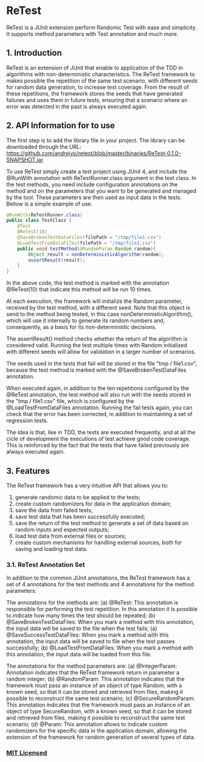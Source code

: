 # ReTest
ReTest is a JUnit extension perform Randomic Test with ease and simplicity. It supports method parameters with Test annotation and much more.

## 1.	Introduction
ReTest is an extension of JUnit that enable to application of the TDD in algorithms with non-deterministic characteristics.
The ReTest framework to makes possible the repetition of the same test scenario, with different seeds for random data generation, to increase test coverage. From the result of these repetitions, the framework stores the seeds that have generated failures and uses them in future tests, ensuring that a scenario where an error was detected in the past is always executed again.

## 2.	API Information for to use

The first step is to add the library file in your project. The library can be downloaded through the URL: https://github.com/andreivo/retest/blob/master/binaries/ReTest-0.1.0-SNAPSHOT.jar

To use ReTest simply create a test project using JUnit 4, and include the @RunWith annotation with ReTestRunner.class argument in the test class.
In the test methods, you need include configuration annotations on the method and on the parameters that you want to be generated and managed by the tool. These parameters are then used as input data in the tests. Bellow is a simple example of use.

```java
@RunWith(ReTestRunner.class)
public class TestClazz {
	@Test
	@ReTest(10)
	@SaveBrokenTestDataFiles(filePath = "/tmp/file1.csv")
	@LoadTestFromDataFiles(filePath = "/tmp/file1.csv")
	public void testMethod(@RandomParam Random random){
		Object result = nonDeterministicAlgorithm(random);
		assertResult(result);
	}
}
```
In the above code, the test method is marked with the annotation @ReTest(10) that indicate this method will be run 10 times. 

At each execution, the framework will initialize the Random parameter, received by the test method, with a different seed. Note that this object is send to the method being tested, in this case nonDeterministicAlgorithm(), which will use it internally to generate its random numbers and, consequently, as a basis for its non-deterministic decisions. 

The assertResult() method checks whether the return of the algorithm is considered valid. Running the test multiple times with Random initialized with different seeds will allow for validation in a larger number of scenarios.

The seeds used in the tests that fail will be stored in the file "tmp / file1.csv", because the test method is marked with the @SaveBrokenTestDataFiles annotation.

When executed again, in addition to the ten repetitions configured by the @ReTest annotation, the test method will also run with the seeds stored in the "tmp / file1.csv" file, which is configured by the @LoadTestFromDataFiles annotation. Running the fail tests again, you can check that the error has been corrected, in addition to maintaining a set of regression tests.

The idea is that, like in TDD, the tests are executed frequently, and at all the cicle of development the executions of test achieve good code coverage. This is reinforced by the fact that the tests that have failed previously are always executed again.

## 3.	Features
The ReTest framework has a very intuitive API that allows you to:
1.	generate randomic data to be applied to the tests;
2.	create custom randomizers for data in the application domain;
3.	save the data from failed tests;
4.	save test data that has been successfully executed;
5.	save the return of the test method to generate a set of data based on random inputs and expected outputs;
6.	load test data from external files or sources;
7.	create custom mechanisms for handling external sources, both for saving and loading test data.

### 3.1.	ReTest Annotation Set

In addition to the common JUnit annotations, the ReTest framework has a set of 4 annotations for the test methods and 4 annotations for the method parameters.

The annotations for the methods are:
(a)	@ReTest: This annotation is responsible for performing the test repetition. In this annotation it is possible to indicate how many times the test should be repeated;
(b)	@SaveBrokenTestDataFiles: When you mark a method with this annotation, the input data will be saved to the file when the test fails;
(a)	@SaveSuccessTestDataFiles: When you mark a method with this annotation, the input data will be saved to file when the test passes successfully;
(b)	@LoadTestFromDataFiles: When you mark a method with this annotation, the input data will be loaded from this file.

The annotations for the method parameters are:
(a)	@IntegerParam: Annotation indicates that the ReTest framework return in parameter a random integer;
(b)	@RandomParam: This annotation indicates that the framework must pass an instance of an object of type Random, with a known seed, so that it can be stored and retrieved from files, making it possible to reconstruct the same test scenario;
(c)	@SecureRandomParam: This annotation indicates that the framework must pass an instance of an object of type SecureRandom, with a known seed, so that it can be stored and retrieved from files, making it possible to reconstruct the same test scenario;
(d)	@Param: This annotation allows to indicate custom randomizers for the specific data in the application domain, allowing the extension of the framework for random generation of several types of data.


### [MIT Licensed](LICENSE)
